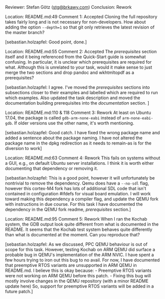 Reviewer: Stefan Götz (stg@brkawy.com)
Conclusion: Rework

Location: README.md:49
Comment 1: Accepted
Cloning the full repository takes fairly long and is not necessary for non-developers.
How about adding the option `--depth=1` so that git only retrieves the latest revision of the master branch?

[sebastian.holzapfel: Good point, done.]

Location: README.md:55
Comment 2: Accepted
The _prerequisites_ section itself and it being referenced from the Quick-Start guide is somewhat confusing.
In particular, it is unclear which prerequisites are required for what.
Although this is unrelated to your task, would it make sense to just merge the two sections and drop pandoc and wkhtmltopdf as a prerequisites?

[sebastian.holzapfel: I agree.
I've moved the _prerequisites_ sections into subsections closer to their examples and labelled which are required to run which examples.
Also updated the task description and moved the documentation building prerequisites into the _documentation_ section. ]

Location: README.md:110 & 118
Comment 3: Rework
At least on Ubuntu 17.04, the package is called `gdb-arm-none-eabi` instead of `arm-none-eabi-gdb`.
If older versions use the other name, it's worth mentioning.

[sebastian.holzapfel: Good catch.
I have fixed the wrong package name and added a sentence about the package naming.
I have not altered the package name in the dpkg redirection as it needs to remain-as is for the diversion to work]

Location: README.md:63
Comment 4: Rework
This fails on systems without a GUI, e.g., on default Ubuntu server installations.
I think it is worth either documenting that dependency or removing it.

[sebastian.holzapfel: This is a good point, however it will unfortunately be nontrivial to remove the dependency.
Qemu does have a `--no-sdl` flag, however this cortex-M4 fork has lots of additional SDL code that isn't contained in configuration #ifdefs for visual board emulation.
I will work toward making this dependency a compiler flag, and update the QEMU fork with instructions in due course.
For this task I have documented the dependency in the QEMU fork readme, _prerequisites_ section.]

Location: README.md:95
Comment 5: Rework
When I ran the Kochab system, the GDB output look quite different from what is documented in the README.
It seems that the Kochab test system behaves quite differently than what is documented at the moment.
Can you reproduce that?

[sebastian.holzapfel: As we discussed, PPC QEMU behaviour is out of scope for this task.
However, testing Kochab on ARM QEMU did surface a probable bug in QEMU's implementation of the ARM NVIC.
I have spent a few hours trying to iron out this bug to no avail.
For now, I have documented that preemptive RTOS variants are unsupported in ARM QEMU in README.md.
I believe this is okay because:
    - Preemptive RTOS variants were not working on ARM QEMU before this patch.
    - Fixing this bug will mostly involve changes in the QEMU repository (with a minor README update here)
So, support for preemptive RTOS variants will be added in a future patch.]
